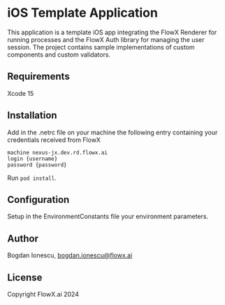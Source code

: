 # iOS Template Application

This application is a template iOS app integrating the FlowX Renderer for running processes and the FlowX Auth library for managing the user session.
The project contains sample implementations of custom components and custom validators. 

## Requirements

Xcode 15

## Installation

Add in the .netrc file on your machine the following entry containing your credentials received from FlowX

```
machine nexus-jx.dev.rd.flowx.ai
login {username}
password {password}
```

Run `pod install`.

## Configuration

Setup in the EnvironmentConstants file your environment parameters.

## Author

Bogdan Ionescu, bogdan.ionescu@flowx.ai

## License

Copyright FlowX.ai 2024
